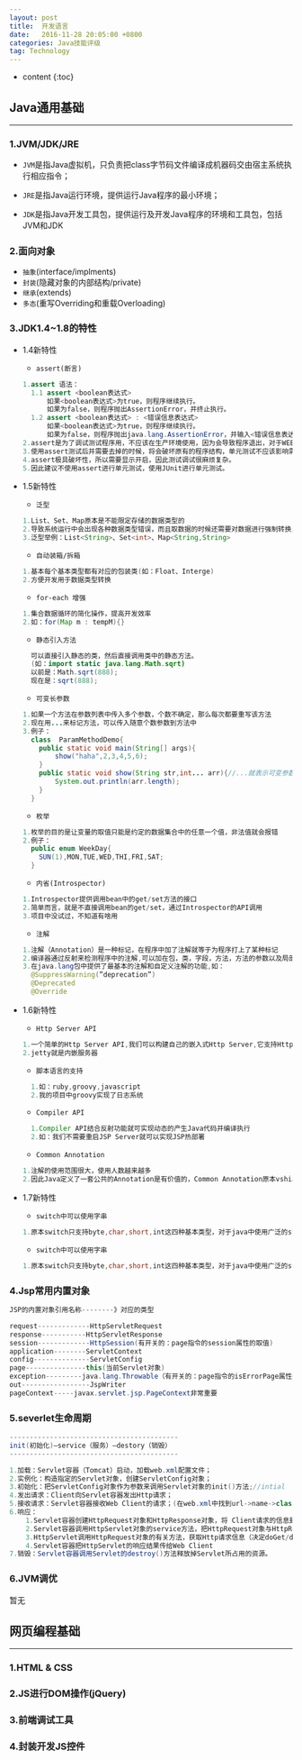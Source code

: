 ```yaml
---
layout: post
title:  开发语言
date:   2016-11-28 20:05:00 +0800
categories: Java技能评级
tag: Technology
---
```


* content
{:toc}


## Java通用基础

***

### 1.JVM/JDK/JRE

* `JVM`是指Java虚拟机，只负责把class字节码文件编译成机器码交由宿主系统执行相应指令；

* `JRE`是指Java运行环境，提供运行Java程序的最小环境；

* `JDK`是指Java开发工具包，提供运行及开发Java程序的环境和工具包，包括JVM和JDK

### 2.面向对象

* `抽象`(interface/implments)
* `封装`(隐藏对象的内部结构/private)
* `继承`(extends)
* `多态`(重写Overriding和重载Overloading)

### 3.JDK1.4~1.8的特性

*   1.4新特性

    * `assert(断言)`

    ```java
    1.assert 语法：
      1.1 assert <boolean表达式>
          如果<boolean表达式>为true，则程序继续执行。
          如果为false，则程序抛出AssertionError，并终止执行。
      1.2 assert <boolean表达式> : <错误信息表达式>
          如果<boolean表达式>为true，则程序继续执行。
          如果为false，则程序抛出java.lang.AssertionError，并输入<错误信息表达式>。
    2.assert是为了调试测试程序用，不应该在生产环境使用，因为会导致程序退出，对于WEB端更是破坏性的。
    3.使用assert测试后并需要去掉的时候，将会破坏原有的程序结构，单元测试不应该影响需要测试的程序结构。
    4.assert极具破坏性，所以需要显示开启，因此测试调试很麻烦复杂。
    5.因此建议不使用assert进行单元测试，使用JUnit进行单元测试。
    ```

*   1.5新特性

    * `泛型`

    ```java
    1.List、Set、Map原本是不能限定存储的数据类型的
    2.导致系统运行中会出现各种数据类型错误，而且取数据的时候还需要对数据进行强制转换，增大系统风险
    3.泛型举例：List<String>、Set<int>、Map<String,String>
    ```

    * `自动装箱/拆箱`

    ```java
    1.基本每个基本类型都有对应的包装类(如：Float、Interge)
    2.方便开发用于数据类型转换
    ```

    * `for-each 增强`

    ```java
    1.集合数据循环的简化操作，提高开发效率
    2.如：for(Map m : tempM){}
    ```

    * `静态引入方法`

    ```java
      可以直接引入静态的类，然后直接调用类中的静态方法。
      (如：import static java.lang.Math.sqrt)
      以前是：Math.sqrt(888);
      现在是：sqrt(888);  
    ```

    * `可变长参数`

    ```java
    1.如果一个方法在参数列表中传入多个参数，个数不确定，那么每次都要重写该方法
    2.现在用...来标记方法，可以传入随意个数参数到方法中
    3.例子：
      class  ParamMethodDemo{    
        public static void main(String[] args){    
            show("haha",2,3,4,5,6);    
        }    
        public static void show(String str,int... arr){//...就表示可变参数    
            System.out.println(arr.length);    
        }    
      }  
    ```

    * `枚举`

    ```java
    1.枚举的目的是让变量的取值只能是约定的数据集合中的任意一个值，非法值就会报错
    2.例子：
      public enum WeekDay{    
        SUN(1),MON,TUE,WED,THI,FRI,SAT;
      }
    ```

    * `内省(Introspector)`

    ```java
    1.Introspector提供调用bean中的get/set方法的接口
    2.简单而言，就是不直接调用bean的get/set，通过Introspector的API调用
    3.项目中没试过，不知道有啥用
    ```

    * `注解`

    ```java
    1.注解（Annotation）是一种标记，在程序中加了注解就等于为程序打上了某种标记
    2.编译器通过反射来检测程序中的注解,可以加在包，类，字段，方法，方法的参数以及局部变量上
    3.在java.lang包中提供了最基本的注解和自定义注解的功能,如：
      @SuppressWarning(”deprecation”)
      @Deprecated
      @Override
    ```

*   1.6新特性

    * `Http Server API`

    ```java
    1.一个简单的Http Server API,我们可以构建自己的嵌入式Http Server,它支持Http和Https协议
    2.jetty就是内嵌服务器
    ```

    * `脚本语言的支持`

    ```java
      1.如：ruby,groovy,javascript
      2.我的项目中groovy实现了日志系统
    ```

    * `Compiler API`

    ```java
      1.Compiler API结合反射功能就可实现动态的产生Java代码并编译执行
      2.如：我们不需要重启JSP Server就可以实现JSP热部署
    ```

    * `Common Annotation`

    ```java
    1.注解的使用范围很大，使用人数越来越多
    2.因此Java定义了一套公共的Annotation是有价值的，Common Annotation原本vshiJavaEE中的，可以避免重复建设，保持SE和EE一致
    ```

*   1.7新特性

    * `switch中可以使用字串`

    ```java
    1.原本switch只支持byte,char,short,int这四种基本类型，对于java中使用广泛的string来讲十分不方便
    ```

    * `switch中可以使用字串`

    ```java
    1.原本switch只支持byte,char,short,int这四种基本类型，对于java中使用广泛的string来讲十分不方便
    ```

### 4.Jsp常用内置对象

```java
JSP的内置对象引用名称--------》对应的类型

request-------------HttpServletRequest
response-----------HttpServletResponse
session-------------HttpSession(有开关的：page指令的session属性的取值)
application--------ServletContext
config--------------ServletConfig
page---------------this(当前Servlet对象)
exception---------java.lang.Throwable（有开关的：page指令的isErrorPage属性改为true）
out-----------------JspWriter
pageContext-----javax.servlet.jsp.PageContext非常重要
```


### 5.severlet生命周期

```java
------------------------------------------
init(初始化)—service（服务）—destory（销毁）
------------------------------------------

1.加载：Servlet容器（Tomcat）启动，加载web.xml配置文件；
2.实例化：构造指定的Servlet对象，创建ServletConfig对象；
3.初始化：把ServletConfig对象作为参数来调用Servlet对象的init()方法;//intial
4.发出请求：Client向Servlet容器发出Http请求；
5.接收请求：Servlet容器接收Web Client的请求；(在web.xml中找到url->name->class->类)
6.响应：
	1.Servlet容器创建HttpRequest对象和HttpResponse对象，将 Client请求的信息封装到HttpRequest对象中。
	2.Servlet容器调用HttpServlet对象的service方法，把HttpRequest对象与HttpResponse对象作为参数传给 	HttpServlet 对象。
	3.HttpServlet调用HttpRequest对象的有关方法，获取Http请求信息（决定doGet/doPost），HttpServlet调用HttpResponse对象的有关方法，生成响应数据。
	4.Servlet容器把HttpServlet的响应结果传给Web Client
7.销毁：Servlet容器调用Servlet的destroy()方法释放掉Servlet所占用的资源。
```



### 6.JVM调优

暂无



## 网页编程基础

***

### 1.HTML & CSS

### 2.JS进行DOM操作(jQuery)

### 3.前端调试工具

### 4.封装开发JS控件